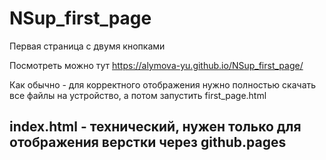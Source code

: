 # NSup_first_page
Первая страница с двумя кнопками

Посмотреть можно тут https://alymova-yu.github.io/NSup_first_page/

Как обычно - для корректного отображения нужно полностью скачать все файлы на устройство, а потом запустить first_page.html

## index.html - технический, нужен только для отображения верстки через github.pages
